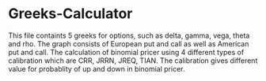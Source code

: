 # Greeks-Calculator
This file containts 5 greeks for options, such as delta, gamma, vega, theta and rho. The graph consists of European put and call as well as American put and call. The calculation of binomial pricer using 4 different types of calibration which are CRR, JRRN, JREQ, TIAN. The calibration gives different value for probablity of up and down in binomial pricer. 
